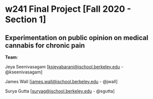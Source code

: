 # w241 Final Project [Fall 2020 - Section 1]

## **Experimentation on public opinion on medical cannabis for chronic pain**

**Team**:

Jeya Seenivasagam [ksjeyabarani@ischool.berkeley.edu - @kseenivasagam]

James Wall [james.wall@ischool.berkeley.edu - @jwall]

Surya Gutta [suryag@ischool.berkeley.edu - @sgutta]
